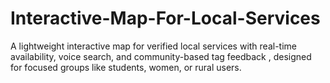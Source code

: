 # Interactive-Map-For-Local-Services
A lightweight interactive map for verified local services with real-time availability, voice search, and community-based tag feedback , designed for focused groups like students, women, or rural users.

 
